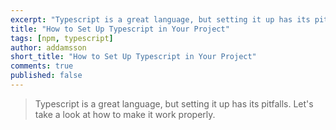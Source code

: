 ```yaml
---
excerpt: "Typescript is a great language, but setting it up has its pitfalls. Let's take a look at how to make it work properly."
title: "How to Set Up Typescript in Your Project"
tags: [npm, typescript]
author: addamsson
short_title: "How to Set Up Typescript in Your Project"
comments: true
published: false
---
```


> Typescript is a great language, but setting it up has its pitfalls. Let's take a look at how to make it work properly.

